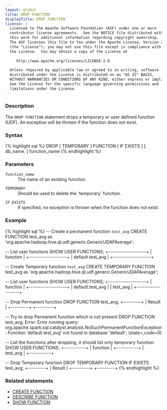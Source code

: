 ```yaml
---
layout: global
title: DROP FUNCTION
displayTitle: DROP FUNCTION 
license: |
  Licensed to the Apache Software Foundation (ASF) under one or more
  contributor license agreements.  See the NOTICE file distributed with
  this work for additional information regarding copyright ownership.
  The ASF licenses this file to You under the Apache License, Version 2.0
  (the "License"); you may not use this file except in compliance with
  the License.  You may obtain a copy of the License at
 
     http://www.apache.org/licenses/LICENSE-2.0
 
  Unless required by applicable law or agreed to in writing, software
  distributed under the License is distributed on an "AS IS" BASIS,
  WITHOUT WARRANTIES OR CONDITIONS OF ANY KIND, either express or implied.
  See the License for the specific language governing permissions and
  limitations under the License.
---
```


### Description
The `DROP FUNCTION` statement drops a temporary or user defined function (UDF). An exception will
 be thrown if the function does not exist. 

### Syntax
{% highlight sql %}
DROP [ TEMPORARY ] FUNCTION [ IF EXISTS ] [ db_name. ] function_name
{% endhighlight %}


### Parameters

<dl>
  <dt><code><em>function_name</em></code></dt>
  <dd>The name of an existing function.</dd>
</dl>

<dl>
  <dt><code><em>TEMPORARY</em></code></dt>
  <dd>Should be used to delete the `temporary` function.</dd>
</dl>

<dl>
  <dt><code><em>IF EXISTS</em></code></dt>
  <dd>If specified, no exception is thrown when the function does not exist.</dd>
</dl>

### Example
{% highlight sql %}
-- Create a permanent function `test_avg`
CREATE FUNCTION test_avg as 'org.apache.hadoop.hive.ql.udf.generic.GenericUDAFAverage';

-- List user functions
SHOW USER FUNCTIONS;
  +-------------------+
  |     function      |
  +-------------------+
  | default.test_avg  |
  +-------------------+

-- Create Temporary function `test_avg`
CREATE TEMPORARY FUNCTION test_avg as 'org.apache.hadoop.hive.ql.udf.generic.GenericUDAFAverage';

-- List user functions
SHOW USER FUNCTIONS;
  +-------------------+
  |     function      |
  +-------------------+
  | default.test_avg  |
  | test_avg          |
  +-------------------+

-- Drop Permanent function
DROP FUNCTION test_avg;
  +---------+
  | Result  |
  +---------+
  +---------+

-- Try to drop Permanent function which is not present
DROP FUNCTION test_avg;
  Error: Error running query:
  org.apache.spark.sql.catalyst.analysis.NoSuchPermanentFunctionException:
  Function 'default.test_avg' not found in database 'default'; (state=,code=0)

-- List the functions after dropping, it should list only temporary function
SHOW USER FUNCTIONS;
  +-----------+
  | function  |
  +-----------+
  | test_avg  |
  +-----------+
  
-- Drop Temporary function
DROP TEMPORARY FUNCTION IF EXISTS test_avg;
  +---------+
  | Result  |
  +---------+
  +---------+
{% endhighlight %}
### Related statements
- [CREATE FUNCTION](sql-ref-syntax-ddl-create-function.html)
- [DESCRIBE FUNCTION](sql-ref-syntax-aux-describe-function.html)
- [SHOW FUNCTION](sql-ref-syntax-aux-show-functions.html)